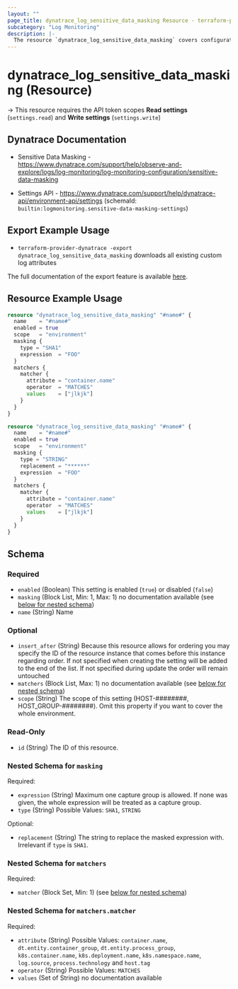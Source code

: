 ```yaml
---
layout: ""
page_title: dynatrace_log_sensitive_data_masking Resource - terraform-provider-dynatrace"
subcategory: "Log Monitoring"
description: |-
  The resource `dynatrace_log_sensitive_data_masking` covers configuration for [Sensitive Data Masking for Logs](https://www.dynatrace.com/support/help/observe-and-explore/logs/log-monitoring/log-monitoring-configuration/sensitive-data-masking) ([Log Monitoring Classic](https://www.dynatrace.com/support/help/observe-and-explore/logs/log-monitoring))
---
```


# dynatrace_log_sensitive_data_masking (Resource)

-> This resource requires the API token scopes **Read settings** (`settings.read`) and **Write settings** (`settings.write`)

## Dynatrace Documentation

- Sensitive Data Masking - https://www.dynatrace.com/support/help/observe-and-explore/logs/log-monitoring/log-monitoring-configuration/sensitive-data-masking

- Settings API - https://www.dynatrace.com/support/help/dynatrace-api/environment-api/settings (schemaId: `builtin:logmonitoring.sensitive-data-masking-settings`)

## Export Example Usage

- `terraform-provider-dynatrace -export dynatrace_log_sensitive_data_masking` downloads all existing custom log attributes

The full documentation of the export feature is available [here](https://dt-url.net/h203qmc).

## Resource Example Usage

```terraform
resource "dynatrace_log_sensitive_data_masking" "#name#" {
  name    = "#name#"
  enabled = true
  scope   = "environment"
  masking {
    type = "SHA1"
    expression  = "FOO"
  }
  matchers {
    matcher {
      attribute = "container.name"
      operator  = "MATCHES"
      values    = ["jlkjk"]
    }
  }
}
```
```terraform
resource "dynatrace_log_sensitive_data_masking" "#name#" {
  name    = "#name#"
  enabled = true
  scope   = "environment"
  masking {
    type = "STRING"
    replacement = "******"
    expression  = "FOO"
  }
  matchers {
    matcher {
      attribute = "container.name"
      operator  = "MATCHES"
      values    = ["jlkjk"]
    }
  }
}
```

<!-- schema generated by tfplugindocs -->
## Schema

### Required

- `enabled` (Boolean) This setting is enabled (`true`) or disabled (`false`)
- `masking` (Block List, Min: 1, Max: 1) no documentation available (see [below for nested schema](#nestedblock--masking))
- `name` (String) Name

### Optional

- `insert_after` (String) Because this resource allows for ordering you may specify the ID of the resource instance that comes before this instance regarding order. If not specified when creating the setting will be added to the end of the list. If not specified during update the order will remain untouched
- `matchers` (Block List, Max: 1) no documentation available (see [below for nested schema](#nestedblock--matchers))
- `scope` (String) The scope of this setting (HOST-########, HOST_GROUP-########). Omit this property if you want to cover the whole environment.

### Read-Only

- `id` (String) The ID of this resource.

<a id="nestedblock--masking"></a>
### Nested Schema for `masking`

Required:

- `expression` (String) Maximum one capture group is allowed. If none was given, the whole expression will be treated as a capture group.
- `type` (String) Possible Values: `SHA1`, `STRING`

Optional:

- `replacement` (String) The string to replace the masked expression with. Irrelevant if `type` is `SHA1`.


<a id="nestedblock--matchers"></a>
### Nested Schema for `matchers`

Required:

- `matcher` (Block Set, Min: 1) (see [below for nested schema](#nestedblock--matchers--matcher))

<a id="nestedblock--matchers--matcher"></a>
### Nested Schema for `matchers.matcher`

Required:

- `attribute` (String) Possible Values: `container.name`, `dt.entity.container_group`, `dt.entity.process_group`, `k8s.container.name`, `k8s.deployment.name`, `k8s.namespace.name`, `log.source`, `process.technology` and `host.tag`
- `operator` (String) Possible Values: `MATCHES`
- `values` (Set of String) no documentation available
 